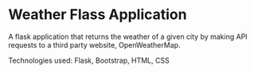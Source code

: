 # Weather Flass Application
A flask application that returns the weather of a given city by making API requests to a third party website, OpenWeatherMap.


Technologies used: Flask, Bootstrap, HTML, CSS
